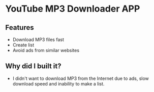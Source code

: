 # YouTube MP3 Downloader APP
## Features
* Download MP3 files fast
* Create list
* Avoid ads from similar websites
## Why did I built it?
* I didn't want to download MP3 from the Internet due to ads, slow download speed and inability to make a list.
